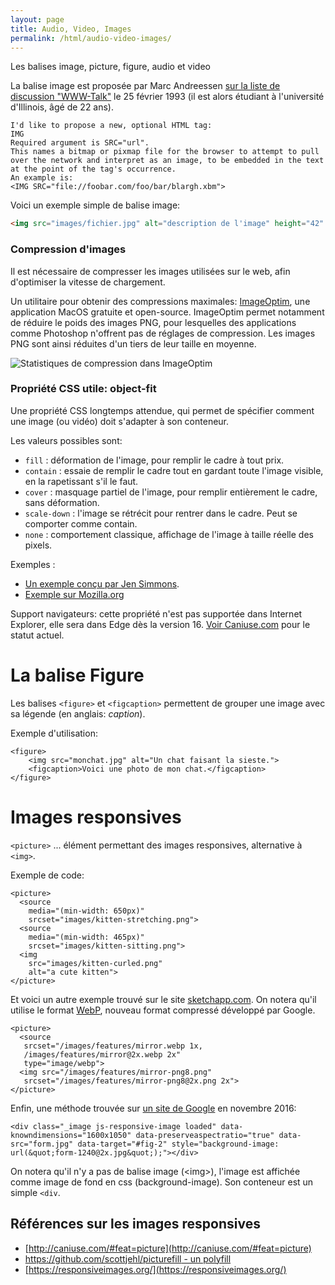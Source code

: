 ```yaml
---
layout: page
title: Audio, Video, Images
permalink: /html/audio-video-images/
---
```


Les balises image, picture, figure, audio et video

La balise image est proposée par Marc Andreessen [sur la liste de discussion "WWW-Talk"](http://1997.webhistory.org/www.lists/www-talk.1993q1/0182.html) le 25 février 1993 (il est alors étudiant à l'université d'Illinois, âgé de 22 ans).

```
I'd like to propose a new, optional HTML tag:
IMG
Required argument is SRC="url". 
This names a bitmap or pixmap file for the browser to attempt to pull
over the network and interpret as an image, to be embedded in the text
at the point of the tag's occurrence.
An example is:
<IMG SRC="file://foobar.com/foo/bar/blargh.xbm"> 
```

Voici un exemple simple de balise image:

```html
<img src="images/fichier.jpg" alt="description de l'image" height="42" width="42">
```

### Compression d'images

Il est nécessaire de compresser les images utilisées sur le web, afin d'optimiser la vitesse de chargement.

Un utilitaire pour obtenir des compressions maximales: [ImageOptim](https://imageoptim.com/fr), une application MacOS gratuite et open-source. ImageOptim permet notamment de réduire le poids des images PNG, pour lesquelles des applications comme Photoshop n'offrent pas de réglages de compression. Les images PNG sont ainsi réduites d'un tiers de leur taille en moyenne.

![Statistiques de compression dans ImageOptim](/cours-html/img/ImageOptim-stats.png)

### Propriété CSS utile: object-fit

Une propriété CSS longtemps attendue, qui permet de spécifier comment une image (ou vidéo) doit s'adapter à son conteneur. 

Les valeurs possibles sont: 

* `fill` : déformation de l'image, pour remplir le cadre à tout prix.
* `contain` : essaie de remplir le cadre tout en gardant toute l'image visible, en la rapetissant s'il le faut.
* `cover` : masquage partiel de l'image, pour remplir entièrement le cadre, sans déformation.
* `scale-down` : l'image se rétrécit pour rentrer dans le cadre. Peut se comporter comme contain.
* `none` : comportement classique, affichage de l'image à taille réelle des pixels.

Exemples : 

* [Un exemple conçu par Jen Simmons](http://labs.jensimmons.com/2016/examples/grace-hopper-page.html).
* [Exemple sur Mozilla.org](https://developer.mozilla.org/en-US/docs/Web/CSS/object-fit)

Support navigateurs: cette propriété n'est pas supportée dans Internet Explorer, elle sera dans Edge dès la version 16. [Voir Caniuse.com](http://caniuse.com/#search=object-fit) pour le statut actuel.


La balise Figure
===

Les balises `<figure>` et `<figcaption>` permettent de grouper une image avec sa légende (en anglais: *caption*).

Exemple d'utilisation:

~~~
<figure>
    <img src="monchat.jpg" alt="Un chat faisant la sieste.">
    <figcaption>Voici une photo de mon chat.</figcaption>
</figure>
~~~

Images responsives
===

`<picture>` ... élément permettant des images responsives, alternative à `<img>`.

Exemple de code:

~~~
<picture>
  <source 
    media="(min-width: 650px)"
    srcset="images/kitten-stretching.png">
  <source 
    media="(min-width: 465px)"
    srcset="images/kitten-sitting.png">
  <img 
    src="images/kitten-curled.png" 
    alt="a cute kitten">
</picture>
~~~

Et voici un autre exemple trouvé sur le site [sketchapp.com](https://www.sketchapp.com/features/). On notera qu'il utilise le format [WebP](https://fr.wikipedia.org/wiki/WebP), nouveau format compressé développé par Google.

~~~
<picture>
  <source 
   srcset="/images/features/mirror.webp 1x,
   /images/features/mirror@2x.webp 2x" 
   type="image/webp">
  <img src="/images/features/mirror-png8.png" 
   srcset="/images/features/mirror-png8@2x.png 2x">
</picture>
~~~

Enfin, une méthode trouvée sur [un site de Google](https://design.google.com/articles/introducing-pixate-and-form-1-3/) en novembre 2016: 

~~~
<div class="_image js-responsive-image loaded" data-knowndimensions="1600x1050" data-preserveaspectratio="true" data-src="form.jpg" data-target="#fig-2" style="background-image: url(&quot;form-1240@2x.jpg&quot;);"></div>
~~~

On notera qu'il n'y a pas de balise image (&lt;img&gt;), l'image est affichée comme image de fond en css (background-image). Son conteneur est un simple `<div`.

## Références sur les images responsives

- [http://caniuse.com/#feat=picture](http://caniuse.com/#feat=picture)
- [https://github.com/scottjehl/picturefill - un polyfill]()
- [https://responsiveimages.org/](https://responsiveimages.org/)
